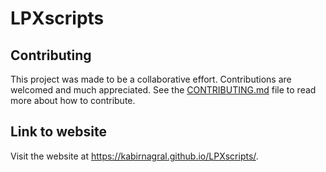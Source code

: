 # LPXscripts

## Contributing

This project was made to be a collaborative effort. Contributions are welcomed and much appreciated. See the [CONTRIBUTING.md](https://github.com/kabirnagral/LPXscripts/blob/master/CONTRIBUTING.md) file to read more about how to contribute.

## Link to website

Visit the website at https://kabirnagral.github.io/LPXscripts/.
